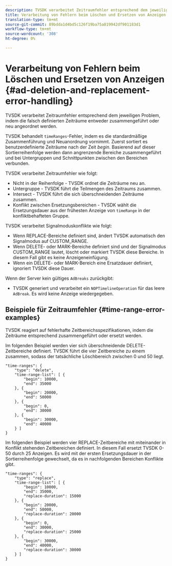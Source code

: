 ```yaml
---
description: TVSDK verarbeitet Zeitraumfehler entsprechend dem jeweiligen Problem, indem die falsch definierten Zeiträume entweder zusammengeführt oder neu angeordnet werden.
title: Verarbeitung von Fehlern beim Löschen und Ersetzen von Anzeigen
translation-type: tm+mt
source-git-commit: 89bdda1d4bd5c126f19ba75a819942df901183d1
workflow-type: tm+mt
source-wordcount: '308'
ht-degree: 0%

---
```



# Verarbeitung von Fehlern beim Löschen und Ersetzen von Anzeigen {#ad-deletion-and-replacement-error-handling}

TVSDK verarbeitet Zeitraumfehler entsprechend dem jeweiligen Problem, indem die falsch definierten Zeiträume entweder zusammengeführt oder neu angeordnet werden.

TVSDK behandelt `timeRanges`-Fehler, indem es die standardmäßige Zusammenführung und Neuanordnung vornimmt. Zuerst sortiert es benutzerdefinierte Zeiträume nach der Zeit *begin*. Basierend auf dieser Sortierreihenfolge werden dann angrenzende Bereiche zusammengeführt und bei Untergruppen und Schnittpunkten zwischen den Bereichen verbunden.

TVSDK verarbeitet Zeitraumfehler wie folgt:

* Nicht in der Reihenfolge - TVSDK ordnet die Zeiträume neu an.
* Untergruppe - TVSDK führt die Teilmengen des Zeitraums zusammen.
* Intersect - TVSDK führt die sich überschneidenden Zeiträume zusammen.
* Konflikt zwischen Ersetzungsbereichen - TVSDK wählt die Ersetzungsdauer aus der frühesten Anzeige von `timeRange` in der konfliktbehafteten Gruppe.

TVSDK verarbeitet Signalmoduskonflikte wie folgt:

* Wenn REPLACE-Bereiche definiert sind, ändert TVSDK automatisch den Signalmodus auf CUSTOM_RANGE.
* Wenn DELETE- oder MARK-Bereiche definiert sind und der Signalmodus CUSTOM_RANGE lautet, löscht oder markiert TVSDK diese Bereiche. In diesem Fall gibt es keine Anzeigeneinfügung.
* Wenn ein DELETE- oder MARK-Bereich eine Ersatzdauer definiert, ignoriert TVSDK diese Dauer.

Wenn der Server kein gültiges `AdBreaks` zurückgibt:

* TVSDK generiert und verarbeitet ein `NOPTimelineOperation` für das leere `AdBreak`. Es wird keine Anzeige wiedergegeben.

## Beispiele für Zeitraumfehler {#time-range-error-examples}

TVSDK reagiert auf fehlerhafte Zeitbereichsspezifikationen, indem die Zeiträume entsprechend zusammengeführt oder ersetzt werden.

Im folgenden Beispiel werden vier sich überschneidende DELETE-Zeitbereiche definiert. TVSDK führt die vier Zeitbereiche zu einem zusammen, sodass der tatsächliche Löschbereich zwischen 0 und 50 liegt.

```
"time-ranges": {
    "type": "delete",
    "time-range-list": [ {
        "begin": 10000,
        "end": 35000
    }, {
        "begin": 20000,
        "end": 50000
    }, {
        "begin": 0,
        "end": 30000
    }, {
        "begin": 30000,
        "end": 40000
    } ]
}
```

Im folgenden Beispiel werden vier REPLACE-Zeitbereiche mit miteinander in Konflikt stehenden Zeitbereichen definiert. In diesem Fall ersetzt TVSDK 0-50 durch 25 Anzeigen. Es wird mit der ersten Ersetzungsdauer in der Sortierreihenfolge gewechselt, da es in nachfolgenden Bereichen Konflikte gibt.

```
"time-ranges": {
    "type": "replace",
    "time-range-list": [ {
        "begin": 10000,
        "end": 35000,
        "replace-duration": 15000
    }, {
        "begin": 20000,
        "end": 50000,
        "replace-duration": 20000
    }, {
        "begin": 0,
        "end": 30000,
        "replace-duration": 25000
    }, {
        "begin": 30000,
        "end": 40000,
        "replace-duration": 30000
    } ]
}
```
